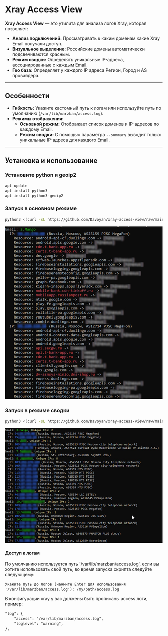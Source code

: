 # Xray Access View

**Xray Access View** — это утилита для анализа логов Xray, которая позволяет:

- **Анализ подключений:** Просматривать к каким доменам какие Xray Email получали доступ.
- **Визуальное выделение:** Российские домены автоматически подсвечиваются красным.
- **Режим сводки:** Определять уникальные IP-адреса, ассоциированные с каждым Email.
- **Гео база:** Определяет у каждого IP адреса Регион, Город и AS провайдера.
---

## Особенности

- **Гибкость:** Укажите кастомный путь к логам или используйте путь по умолчанию (`/var/lib/marzban/access.log`).
- **Режимы отображения:**
  - **Основной режим:** Отображает список доменов и IP-адресов по каждому Email.
  - **Режим сводки:** С помощью параметра `--summary` выводит только уникальные IP-адреса для каждого Email.

---

## Установка и использование

### Установите python и geoip2
```
apt update 
apt install python3
apt install python3-geoip2
```

### Запуск в основном режиме
```bash
python3 <(curl -sL https://github.com/Davoyan/xray-access-view/raw/main/view.py)
```
![image](https://github.com/Davoyan/xray-access-view/blob/main/output.jpg?raw=true)


### Запуск в режиме сводки
```bash
python3 <(curl -sL https://github.com/Davoyan/xray-access-view/raw/main/view.py) --summary
```
![image](https://github.com/Davoyan/xray-access-view/blob/main/summary-output.jpg?raw=true)


#### Доступ к логам
По умолчанию используется путь '/var/lib/marzban/access.log', если вы хотите использовать свой путь, во время запуска скрипта следуйте следующему:
```
Укажите путь до логов (нажмите Enter для использования '/var/lib/marzban/access.log'): /my/path/access.log
```

В конфигурации xray у вас должены быть прописаны access логи, пример:
```Пример
"log": {
    "access": "/var/lib/marzban/access.log",
    "loglevel": "warning",
},
```

